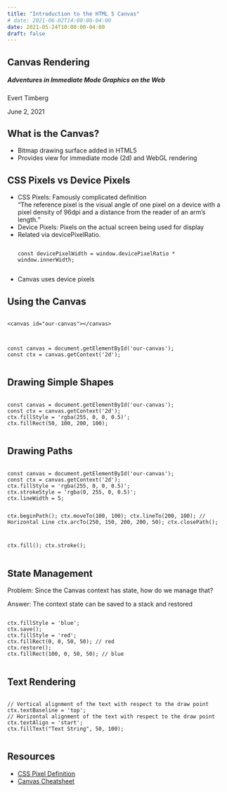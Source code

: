 ```yaml
---
title: "Introduction to the HTML 5 Canvas"
# date: 2021-06-02T14:00:00-04:00
date: 2021-05-24T10:00:00-04:00
draft: false
---
```


<section>
<h1>Canvas Rendering</h1>
<h5>Adventures in Immediate Mode Graphics on the Web</h5>
<p>Evert Timberg</p>
<p>June 2, 2021</p>
</section>

<section>
  <h2>What is the Canvas?</h2>
  <ul>
    <li>Bitmap drawing surface added in HTML5</li>
    <li>Provides view for immediate mode (2d) and WebGL rendering</li>
  </ul>
</section>

<section>
  <h2>CSS Pixels vs Device Pixels</h2>
  <ul>
    <li>
      CSS Pixels: Famously complicated definition
      <br>
      <q>The reference pixel is the visual angle of one pixel on a device with a pixel density of 96dpi and a distance from the reader of an arm’s length.</q>
    </li>
    <li>Device Pixels: Pixels on the actual screen being used for display</li>
    <li>
      Related via devicePixelRatio.
      <pre><code class="typescript">
const devicePixelWidth = window.devicePixelRatio * window.innerWidth;
      </code></pre>
    </li>
    <li>Canvas uses device pixels</li>
  </ul>
</section>

<section>
  <h2>Using the Canvas</h2>
  <pre><code class="html" data-noescape data-trim>
&lt;canvas id="our-canvas"&gt;&lt;/canvas&gt;
  </code></pre>
  <pre><code class="typescript">
const canvas = document.getElementById('our-canvas');
const ctx = canvas.getContext('2d');
  </code></pre>
</section>

<section>
  <h2>Drawing Simple Shapes</h2>
  <pre><code class="typescript">
const canvas = document.getElementById('our-canvas');
const ctx = canvas.getContext('2d');
ctx.fillStyle = 'rgba(255, 0, 0, 0.5)';
ctx.fillRect(50, 100, 200, 100);
  </code></pre>
  <canvas id="simple-shape" style="background-color: white;" width="600" height="300"></canvas>
  <script>
    const shapeCanvas = document.getElementById('simple-shape');
    const shapeCtx = shapeCanvas.getContext('2d');
    shapeCtx.fillStyle = 'rgba(255, 0, 0, 0.5)';
    shapeCtx.fillRect(50, 100, 200, 100);
  </script>
</section>

<section>
  <h2>Drawing Paths</h2>
  <pre><code class="typescript">
const canvas = document.getElementById('our-canvas');
const ctx = canvas.getContext('2d');
ctx.fillStyle = 'rgba(255, 0, 0, 0.5)';
ctx.strokeStyle = 'rgba(0, 255, 0, 0.5)';
ctx.lineWidth = 5;

ctx.beginPath();
ctx.moveTo(100, 100);
ctx.lineTo(200, 100); // Horizontal Line
ctx.arcTo(250, 150, 200, 200, 50);
ctx.closePath();

ctx.fill();
ctx.stroke();
  </code></pre>
  <canvas id="simple-path" style="background-color: white;" width="600" height="300"></canvas>
  <script>
    const pathCanvas = document.getElementById('simple-path');
    const pathCtx = pathCanvas.getContext('2d');
    pathCtx.fillStyle = 'rgba(255, 0, 0, 0.5)';
    pathCtx.strokeStyle = 'rgba(0, 255, 0, 0.5)';
    pathCtx.lineWidth = 5;
    pathCtx.beginPath();
    pathCtx.moveTo(100, 100);
    pathCtx.lineTo(200, 100); // Horizontal Line
    pathCtx.arcTo(250, 150, 200, 200, 50);
    pathCtx.closePath();
    pathCtx.fill();
    pathCtx.stroke();
  </script>
</section>

<section>
  <h2>State Management</h2>
  <p>Problem: Since the Canvas context has state, how do we manage that?</p>
  <p>Answer: The context state can be saved to a stack and restored</p>

  <pre><code class="typescript">
ctx.fillStyle = 'blue';
ctx.save();
ctx.fillStyle = 'red';
ctx.fillRect(0, 0, 50, 50); // red
ctx.restore();
ctx.fillRect(100, 0, 50, 50); // blue
  </code></pre>
  <canvas id="canvas-state" style="background-color: white;" width="300" height="150"></canvas>
  <script>
    const stateCanvas = document.getElementById('canvas-state');
    const stateCtx = stateCanvas.getContext('2d');
    stateCtx.fillStyle = 'blue';
    stateCtx.save();
    stateCtx.fillStyle = 'red';
    stateCtx.fillRect(0, 0, 50, 50); // red
    stateCtx.restore();
    stateCtx.fillRect(100, 0, 50, 50); // blue
  </script>
</section>

<section>
  <h2>Text Rendering</h2>
  <pre><code class="typescript">
// Vertical alignment of the text with respect to the draw point
ctx.textBaseline = 'top';
// Horizontal alignment of the text with respect to the draw point
ctx.textAlign = 'start';
ctx.fillText("Text String", 50, 100);
  </code></pre>
  <canvas id="canvas-text" style="background-color: white;" width="300" height="150"></canvas>
  <script>
    const textCanvas = document.getElementById('canvas-text');
    const textCtx = textCanvas.getContext('2d');
    textCtx.textBaseline = 'top';
    textCtx.textAlign = 'start';
    textCtx.font = 'bold 20px sans-serif';
    textCtx.fillText("Text String", 50, 100);
  </script>
</section>

<section>
  <h2>Resources</h2>
  <ul>
    <li><a href="https://drafts.csswg.org/css-values-3/#absolute-lengths">CSS Pixel Definition</a></li>
    <li><a href="https://simon.html5.org/dump/html5-canvas-cheat-sheet.html">Canvas Cheatsheet</a></li>
  </ul>
</section>